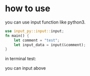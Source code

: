 # how to use

you can use input function like python3.

```Rust
use input_py::input::input;
fn main() {
    let comment = "test";
    let input_data = input(&comment);
}
```

in terminal
test:

you can input above
